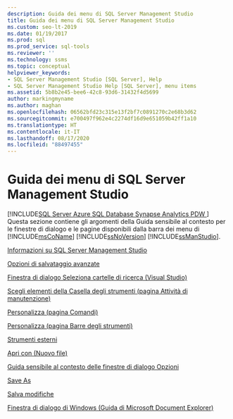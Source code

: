 ```yaml
---
description: Guida dei menu di SQL Server Management Studio
title: Guida dei menu di SQL Server Management Studio
ms.custom: seo-lt-2019
ms.date: 01/19/2017
ms.prod: sql
ms.prod_service: sql-tools
ms.reviewer: ''
ms.technology: ssms
ms.topic: conceptual
helpviewer_keywords:
- SQL Server Management Studio [SQL Server], Help
- SQL Server Management Studio Help [SQL Server], menu items
ms.assetid: 5b8b2e45-bee6-42c8-93d6-31432f4d5699
author: markingmyname
ms.author: maghan
ms.openlocfilehash: 06562bfd23c315e13f2bf7c0891270c2e68b3d62
ms.sourcegitcommit: e700497f962e4c2274df16d9e651059b42ff1a10
ms.translationtype: HT
ms.contentlocale: it-IT
ms.lasthandoff: 08/17/2020
ms.locfileid: "88497455"
---
```

# <a name="sql-server-management-studio-menu-help"></a>Guida dei menu di SQL Server Management Studio
[!INCLUDE[SQL Server Azure SQL Database Synapse Analytics PDW ](../../includes/applies-to-version/sql-asdb-asdbmi-asa-pdw.md)]
Questa sezione contiene gli argomenti della Guida sensibile al contesto per le finestre di dialogo e le pagine disponibili dalla barra dei menu di [!INCLUDE[msCoName](../../includes/msconame_md.md)] [!INCLUDE[ssNoVersion](../../includes/ssnoversion-md.md)] [!INCLUDE[ssManStudio](../../includes/ssmanstudio-md.md)].  
  
[Informazioni su SQL Server Management Studio](../../ssms/menu-help/about-sql-server-management-studio.md)  
  
[Opzioni di salvataggio avanzate](../../ssms/menu-help/advanced-save-options.md)  
  
[Finestra di dialogo Seleziona cartelle di ricerca &#40;Visual Studio&#41;](../../ssms/menu-help/choose-search-folders-dialog-box-visual-studio.md)  
  
[Scegli elementi della Casella degli strumenti &#40;pagina Attività di manutenzione&#41;](../../ssms/menu-help/choose-toolbox-items-maintenance-tasks-page.md)  
  
[Personalizza &#40;pagina Comandi&#41;](../../ssms/menu-help/customize-commands-page.md)  
  
[Personalizza &#40;pagina Barre degli strumenti&#41;](../../ssms/menu-help/customize-toolbars-page.md)  
  
[Strumenti esterni](../../ssms/menu-help/external-tools.md)  
  
[Apri con &#40;Nuovo file&#41;](../../ssms/menu-help/open-with-new-file.md)  
  
[Guida sensibile al contesto delle finestre di dialogo Opzioni](../../ssms/menu-help/options-dialog-boxes-f1-help.md)  
  
[Save As](../../ssms/menu-help/save-as.md)  
  
[Salva modifiche](../../ssms/menu-help/save-changes.md)  
  
[Finestra di dialogo di Windows &#40;Guida di Microsoft Document Explorer&#41;](../../ssms/menu-help/windows-dialog-box-microsoft-document-explorer-help.md)  
  
